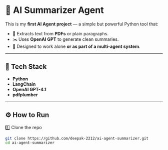 # 📄 AI Summarizer Agent

This is my **first AI Agent project** — a simple but powerful Python tool that:
- 📑 Extracts text from **PDFs** or plain paragraphs.
- ✂️ Uses **OpenAI GPT** to generate clean summaries.
- 🧩 Designed to work alone **or as part of a multi-agent system**.

---

## 🚀 Tech Stack
- **Python**
- **LangChain**
- **OpenAI GPT-4.1**
- **pdfplumber**

---

## ⚙️ How to Run

1️⃣ Clone the repo  
```bash
git clone https://github.com/deepak-2212/ai-agent-summarizer.git
cd ai-agent-summarizer